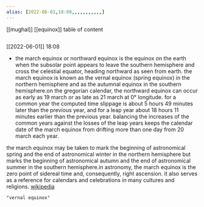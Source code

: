 ```yaml
---
alias: [2022-06-01,18:08,,,,,,,,,,,]
---
```

[[mughal]] [[equinox]]
table of content
```toc
```

[[2022-06-01]] 18:08
- the march equinox or northward equinox is the equinox on the earth when the subsolar point appears to leave the southern hemisphere and cross the celestial equator, heading northward as seen from earth. the march equinox is known as the vernal equinox (spring equinox) in the northern hemisphere and as the autumnal equinox in the southern hemisphere.on the gregorian calendar, the northward equinox can occur as early as 19 march or as late as 21 march at 0° longitude. for a common year the computed time slippage is about 5 hours 49 minutes later than the previous year, and for a leap year about 18 hours 11 minutes earlier than the previous year. balancing the increases of the common years against the losses of the leap years keeps the calendar date of the march equinox from drifting more than one day from 20 march each year.

the march equinox may be taken to mark the beginning of astronomical spring and the end of astronomical winter in the northern hemisphere but marks the beginning of astronomical autumn and the end of astronomical summer in the southern hemisphere.in astronomy, the march equinox is the zero point of sidereal time and, consequently, right ascension. it also serves as a reference for calendars and celebrations in many cultures and religions.
[wikipedia](https://en.wikipedia.org/wiki/march%20equinox)
```query
"vernal equinox"
```